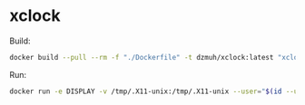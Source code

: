 # xclock

Build:

``` bash
docker build --pull --rm -f "./Dockerfile" -t dzmuh/xclock:latest "xclock" "$(pwd)"
```

Run:

``` bash
docker run -e DISPLAY -v /tmp/.X11-unix:/tmp/.X11-unix --user="$(id --user):$(id --group)" dzmuh/xclock
```

